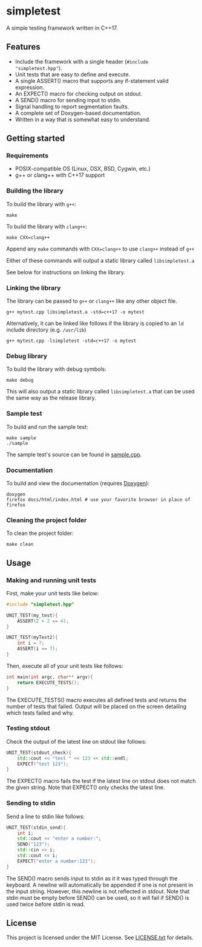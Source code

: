 # simpletest
A simple testing framework written in C++17.

## Features
* Include the framework with a single header (`#include "simpletest.hpp"`).
* Unit tests that are easy to define and execute.
* A single ASSERT() macro that supports any if-statement valid expression.
* An EXPECT() macro for checking output on stdout.
* A SEND() macro for sending input to stdin.
* Signal handling to report segmentation faults.
* A complete set of Doxygen-based documentation.
* Written in a way that is somewhat easy to understand.

## Getting started

### Requirements
* POSIX-compatible OS (Linux, OSX, BSD, Cygwin, etc.)
* g++ or clang++ with C++17 support

### Building the library
To build the library with `g++`:

```shell
make
```

To build the library with `clang++`:

```shell
make CXX=clang++
```

Append any `make` commands with `CXX=clang++` to use `clang++` instead of `g++`

Either of these commands will output a static library called `libsimpletest.a`

See below for instructions on linking the library.

### Linking the library
The library can be passed to `g++` or `clang++` like any other object file.
```shell
g++ mytest.cpp libsimpletest.a -std=c++17 -o mytest
```

Alternatively, it can be linked like follows if the library is copied to an `ld` include directory (e.g. `/usr/lib`)
```shell
g++ mytest.cpp -lsimpletest -std=c++17 -o mytest
```

### Debug library
To build the library with debug symbols:

```shell
make debug
```

This will also output a static library called `libsimpletest.a` that can be used the same way as the release library.

### Sample test
To build and run the sample test:

```shell
make sample
./sample
```

The sample test's source can be found in [sample.cpp](sample.cpp).

### Documentation
To build and view the documentation (requires [Doxygen](http://www.doxygen.nl)):

```shell
doxygen
firefox docs/html/index.html # use your favorite browser in place of firefox
```

### Cleaning the project folder
To clean the project folder:

```shell
make clean
```

## Usage

### Making and running unit tests

First, make your unit tests like below:
```C++
#include "simpletest.hpp"

UNIT_TEST(my_test){
	ASSERT(2 + 2 == 4);
}

UNIT_TEST(myTest2){
	int i = 7;
	ASSERT(i == 7);
}
```

Then, execute all of your unit tests like follows:
```C++
int main(int argc, char** argv){
	return EXECUTE_TESTS();
}
```
The EXECUTE\_TESTS() macro executes all defined tests and returns the number of tests that failed.
Output will be placed on the screen detailing which tests failed and why.

### Testing stdout

Check the output of the latest line on stdout like follows:
```C++
UNIT_TEST(stdout_check){
	std::cout << "test " << 123 << std::endl;
	EXPECT("test 123");
}
```
The EXPECT() macro fails the test if the latest line on stdout does not match the given string.
Note that EXPECT() only checks the latest line.

### Sending to stdin

Send a line to stdin like follows:
```C++
UNIT_TEST(stdin_send){
	int i;
	std::cout << "enter a number:";
	SEND("123");
	std::cin >> i;
	std::cout << i;
	EXPECT("enter a number:123");
}
```
The SEND() macro sends input to stdin as it it was typed through the keyboard.
A newline will automatically be appended if one is not present in the input string. However, this newline is not reflected in stdout.
Note that stdin must be empty before SEND() can be used, so it will fail if SEND() is used twice before stdin is read.

## License
This project is licensed under the MIT License. See [LICENSE.txt](LICENSE.txt) for details.
